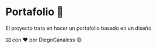 # Portafolio 🚀
El proyecto trata en hacer un portafolio basado en un diseño

⌨️ con ❤️ por DiegoCanaless 😊

 
